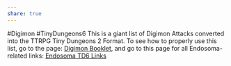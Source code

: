 ```yaml
---
share: true
---
```

#Digimon #TinyDungeons6 
This is a giant list of Digimon Attacks converted into the TTRPG Tiny Dungeons 2 Format. To see how to properly use this list, go to the page: [Digimon Booklet](Digimon%20Booklet.md), and go to this page for all Endosoma-related links: [Endosoma TD6 Links](Endosoma%20TD6%20Links.md)